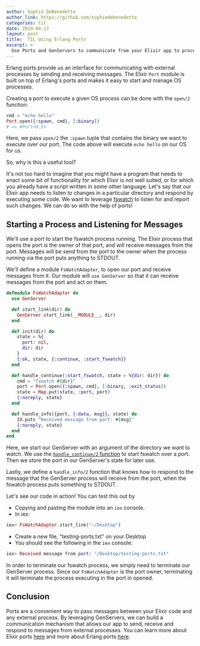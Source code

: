 ```yaml
---
author: Sophie DeBenedetto
author_link: https://github.com/sophiedebenedetto
categories: til
date: 2019-04-17
layout: post
title:  TIL Using Erlang Ports
excerpt: >
  Use Ports and GenServers to communicate from your Elixir app to processes running outside the Erlang VM.
---
```


Erlang ports provide us an interface for communicating with external processes by sending and receiving messages. The Elixir `Port` module is built on top of Erlang's ports and makes it easy to start and manage OS processes.

Creating a port to execute a given OS process can be done with the `open/2` function:

```elixir
cmd = "echo hello"
Port.open({:spawn, cmd}, [:binary])
# => #Port<0.5>
```

Here, we pass `open/2` the `:spawn` tuple that contains the binary we want to execute over our port. The code above will execute `echo hello` on our OS for us.

So, why is this a useful tool?

It's not too hard to imagine that you might have a program that needs to enact some bit of functionality for which Elixir is not well suited, or for which you already have a script written in some other language. Let's say that our Elixir app needs to listen to changes in a particular directory and respond by executing some code. We want to leverage [fswatch](https://github.com/emcrisostomo/fswatch) to listen for and report such changes. We can do so with the help of ports!

## Starting a Process and Listening for Messages

We'll use a port to start the fswatch process running. The Elixir process that opens the port is the owner of that port, and will receive messages from the port. Messages will be send from the port to the owner when the process running via the port puts anything to STDOUT.

We'll define a module `FsWatchAdapter`, to open our port and receive messages from it. Our module will `use GenServer` so that it can receive messages from the port and act on them.

```elixir
defmodule FsWatchAdapter do
  use GenServer

  def start_link(dir) do
    GenServer.start_link(__MODULE__, dir)
  end

  def init(dir) do
    state = %{
      port: nil,
      dir: dir
    }
    {:ok, state, {:continue, :start_fswatch}}
  end

  def handle_continue(:start_fswatch, state = %{dir: dir}) do
    cmd = "fswatch #{dir}"
    port = Port.open({:spawn, cmd}, [:binary, :exit_status])
    state = Map.put(state, :port, port)
    {:noreply, state}
  end

  def handle_info({port, {:data, msg}}, state) do
    IO.puts "Received message from port: #{msg}"
    {:noreply, state}
  end
end
```

Here, we start our GenServer with an argument of the directory we want to watch. We use the [`handle_continue/2` function](https://elixirschool.com/blog/til-genserver-handle-continue/) to start fswatch over a port. Then we store the port in our GenServer's state for later use.

Lastly, we define a `handle_info/2` function that knows how to respond to the message that the GenServer process will receive from the port, when the fswatch process puts something to STDOUT.

Let's see our code in action! You can test this out by

* Copying and pasting the module into an `iex` console.
* In iex:

```elixir
iex> FsWatchAdapter.start_link("~/Desktop")
```

* Create a new file, "testing-ports.txt" on your Desktop
* You should see the following in the `iex` console:

```elixir
iex> Received message from port: "/Desktop/testing-ports.txt"
```

In order to terminate our fswatch process, we simply need to terminate our GenServer process. Since our `FsWatchAdapter` is the port owner, terminating it will terminate the process executing in the port in opened.

## Conclusion

Ports are a convenient way to pass messages between your Elixir code and any external process. By leveraging GenServers, we can build a communication mechanism that allows our app to send, receive and respond to messages from external processes. You can learn more about Elixir ports [here](https://hexdocs.pm/elixir/Port.html) and more about Erlang ports [here](http://erlang.org/doc/reference_manual/ports.html).
